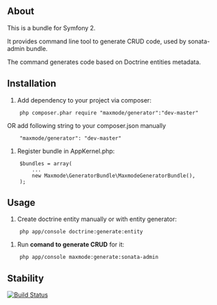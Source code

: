 ## About

This is a bundle for Symfony 2.

It provides command line tool to generate CRUD code, used by sonata-admin bundle.

The command generates code based on Doctrine entities metadata.

## Installation

1. Add dependency to your project via composer:
```
    php composer.phar require "maxmode/generator":"dev-master"
```
OR add following string to your composer.json manually
```
    "maxmode/generator": "dev-master"
```

1. Register bundle in AppKernel.php:
```
    $bundles = array(
        ...
        new Maxmode\GeneratorBundle\MaxmodeGeneratorBundle(),
    );
```

## Usage

1. Create doctrine entity manually or with entity generator:
```
    php app/console doctrine:generate:entity
```

1. Run <b>comand to generate CRUD</b> for it:
```
    php app/console maxmode:generate:sonata-admin
```

## Stability

[![Build Status](https://travis-ci.org/maxmode/generator.png)](https://travis-ci.org/maxmode/generator)